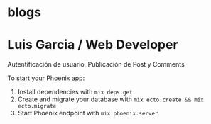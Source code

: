 # blogs
# Luis Garcia / Web Developer
Autentificación de usuario,  Publicación de Post y Comments

To start your Phoenix app:

  1. Install dependencies with `mix deps.get`
  2. Create and migrate your database with `mix ecto.create && mix ecto.migrate`
  3. Start Phoenix endpoint with `mix phoenix.server`
